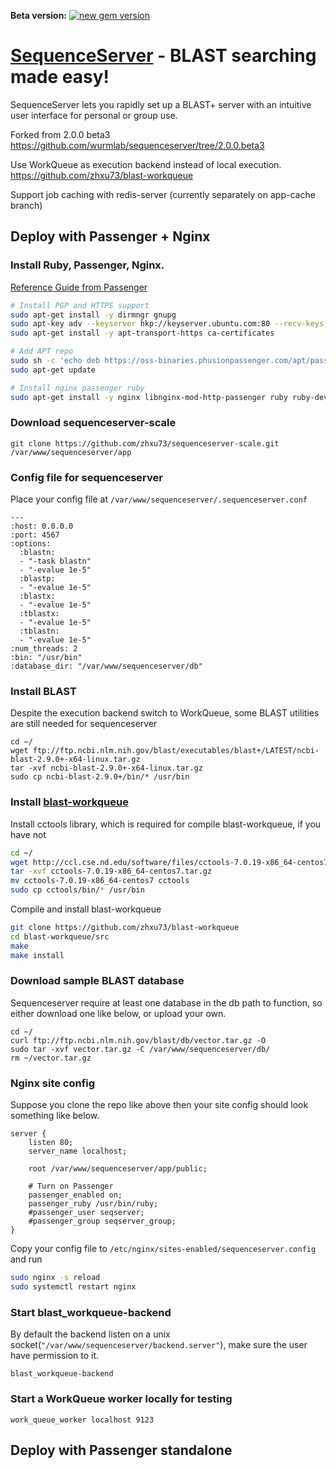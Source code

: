 **Beta version:** 
[![new gem version](https://img.shields.io/badge/version-2.0%20(beta)-yellowgreen.svg)](http://rubygems.org/gems/sequenceserver) 


# [SequenceServer](https://github.com/wurmlab/sequenceserver) - BLAST searching made easy!

SequenceServer lets you rapidly set up a BLAST+ server with an intuitive user interface for personal or group use.

Forked from 2.0.0 beta3
https://github.com/wurmlab/sequenceserver/tree/2.0.0.beta3

Use WorkQueue as execution backend instead of local execution.
https://github.com/zhxu73/blast-workqueue

Support job caching with redis-server (currently separately on app-cache branch)

## Deploy with Passenger + Nginx
### Install Ruby, Passenger, Nginx.
[Reference Guide from Passenger](https://www.phusionpassenger.com/library/walkthroughs/deploy/)
```bash
# Install PGP and HTTPS support
sudo apt-get install -y dirmngr gnupg
sudo apt-key adv --keyserver hkp://keyserver.ubuntu.com:80 --recv-keys 561F9B9CAC40B2F7
sudo apt-get install -y apt-transport-https ca-certificates

# Add APT repo
sudo sh -c 'echo deb https://oss-binaries.phusionpassenger.com/apt/passenger bionic main > /etc/apt/sources.list.d/passenger.list'
sudo apt-get update

# Install nginx passenger ruby
sudo apt-get install -y nginx libnginx-mod-http-passenger ruby ruby-dev git wget curl build-essential redis-server
```
### Download sequenceserver-scale
`git clone https://github.com/zhxu73/sequenceserver-scale.git /var/www/sequenceserver/app`

### Config file for sequenceserver
Place your config file at `/var/www/sequenceserver/.sequenceserver.conf`
```
---
:host: 0.0.0.0
:port: 4567
:options:
  :blastn:
  - "-task blastn"
  - "-evalue 1e-5"
  :blastp:
  - "-evalue 1e-5"
  :blastx:
  - "-evalue 1e-5"
  :tblastx:
  - "-evalue 1e-5"
  :tblastn:
  - "-evalue 1e-5"
:num_threads: 2
:bin: "/usr/bin"
:database_dir: "/var/www/sequenceserver/db"

```

### Install BLAST
Despite the execution backend switch to WorkQueue, some BLAST utilities are still needed for sequenceserver
```
cd ~/
wget ftp://ftp.ncbi.nlm.nih.gov/blast/executables/blast+/LATEST/ncbi-blast-2.9.0+-x64-linux.tar.gz
tar -xvf ncbi-blast-2.9.0+-x64-linux.tar.gz
sudo cp ncbi-blast-2.9.0+/bin/* /usr/bin
```

### Install [blast-workqueue](https://github.com/zhxu73/blast-workqueue)
Install cctools library, which is required for compile blast-workqueue, if you have not
```bash
cd ~/
wget http://ccl.cse.nd.edu/software/files/cctools-7.0.19-x86_64-centos7.tar.gz
tar -xvf cctools-7.0.19-x86_64-centos7.tar.gz
mv cctools-7.0.19-x86_64-centos7 cctools
sudo cp cctools/bin/* /usr/bin
```
Compile and install blast-workqueue
```bash
git clone https://github.com/zhxu73/blast-workqueue
cd blast-workqueue/src
make
make install
```

### Download sample BLAST database
Sequenceserver require at least one database in the db path to function, so either download one like below, or upload your own.
```
cd ~/
curl ftp://ftp.ncbi.nlm.nih.gov/blast/db/vector.tar.gz -O
sudo tar -xvf vector.tar.gz -C /var/www/sequenceserver/db/
rm ~/vector.tar.gz
```
### Nginx site config
Suppose you clone the repo like above then your site config should look something like below.
```
server {
    listen 80;
    server_name localhost;

    root /var/www/sequenceserver/app/public;

    # Turn on Passenger
    passenger_enabled on;
    passenger_ruby /usr/bin/ruby;
    #passenger_user seqserver;
    #passenger_group seqserver_group;
}
```
Copy your config file to `/etc/nginx/sites-enabled/sequenceserver.config` and run
```bash
sudo nginx -s reload
sudo systemctl restart nginx
```
### Start blast_workqueue-backend
By default the backend listen on a unix socket(`"/var/www/sequenceserver/backend.server"`), make sure the user have permission to it.
```
blast_workqueue-backend
```
### Start a WorkQueue worker locally for testing
```
work_queue_worker localhost 9123
```

## Deploy with Passenger standalone


